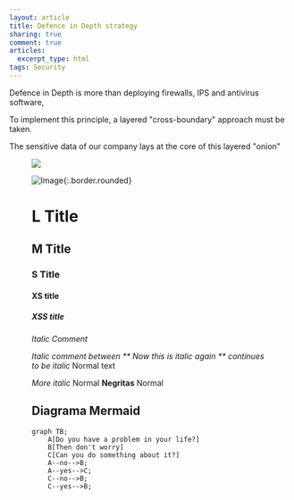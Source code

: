 ```yaml
---
layout: article
title: Defence in Depth strategy
sharing: true
comment: true
articles:
  excerpt_type: html
tags: Security
---
```


Defence in Depth is more than deploying firewalls, IPS and antivirus software,

To implement this principle, a layered "cross-boundary" approach must be taken.


The sensitive data of our company lays at the core of this layered "onion"

<figure class="wp-block-image"><img src="https://github.com/alexma2344/falcoma/blob/master/assets/images/did.jpg?raw=true"/>

![Image](https://github.com/alexma2344/falcoma/blob/master/assets/images/did.jpg){:.border.rounded}


# L Title

## M Title

### S Title

#### XS title

##### XSS title


*Italic Comment*

*Italic comment between ** Now this is italic again ** continues to be italic*
Normal text

*More italic*
Normal **Negritas** Normal

## Diagrama Mermaid
```mermaid
graph TB;
    A[Do you have a problem in your life?]
    B[Then don't worry]
    C[Can you do something about it?]
    A--no-->B;
    A--yes-->C;
    C--no-->B;
    C--yes-->B;
```